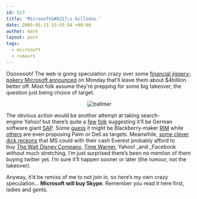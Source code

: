 ```yaml
---
id: 523
title: 'Microsoft&#8217;s billions.'
date: 2009-05-13 13:55:54 +00:00
author: mark
layout: post
tags:
  - microsoft
  - rumours
---
```

Oooooooh! The web is going speculation crazy over some [financial jiggery-pokery Microsoft announced](http://www.microsoft.com/Presspass/press/2009/may09/05-11statement.mspx) on Monday that&#8217;ll leave them about $4billion better off. Most folk assume they&#8217;re prepping for some big takeover, the question just being choice of target.

<p style="text-align: center;">
  <img class="size-full wp-image-526 aligncenter" title="ballmer" src="/images/fromwp/2009/05/ballmer.jpg" alt="ballmer" width="246" height="190" srcset="/images/fromwp/2009/05/ballmer.jpg 379w, /images/fromwp/2009/05/ballmer-300x231.jpg 300w" sizes="(max-width: 246px) 100vw, 246px" />
</p>

The obvious action would be another attempt at taking search-engine Yahoo! but there&#8217;s quite a [few](http://www.theinquirer.net/inquirer/news/1137293/microsoft-set) [folk](http://www.theregister.co.uk/2009/05/12/microsoft_not_buying_sap_debt_offering/) suggesting it&#8217;ll be German software giant [SAP](http://www.sap.com/). Some [guess](http://daringfireball.net/linked/2009/05/12/msft-bond) it might be Blackberry-maker [RIM](http://www.rim.com/) while [others](http://blog.carpadium.com/?p=349) are even proposing Palm or Dell as targets. Meanwhile, [some clever dick reckons](http://www.washingtonpost.com/wp-dyn/content/article/2009/05/11/AR2009051102632.html) that MS could with their cash Everest probably afford to buy [The Walt Disney Company](http://corporate.disney.go.com/), [Time Warner](http://www.timewarner.com/corp/), Yahoo! _and _Facebook without much stretching. I&#8217;m just surprised there&#8217;s been no mention of them buying twitter yet. I&#8217;m sure it&#8217;ll happen sooner or later (the rumour, not the takeover).

Anyway, it&#8217;d be remiss of me to not join in, so here&#8217;s my own crazy speculation&#8230; **Microsoft will buy Skype**. Remember you read it here first, ladies and gents.

&nbsp;